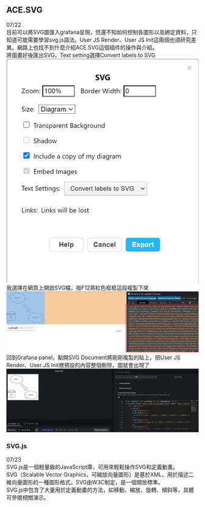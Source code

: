 ## ACE.SVG

07/22<br>
目前可以將SVG圖匯入grafana呈現，但還不知如何控制各圖形以及綁定資料，只知道可能需要學習svg.js語法。User JS Render、User JS Init這兩個也須研究差異。網路上也找不到什麼介紹ACE.SVG這個插件的操作與介紹。<br>
將圖畫好後匯出SVG，Text setting選擇Convert labels to SVG<br>
![image](https://github.com/hsiaotingg/ELKG/blob/Grafana-plugins/ACE.svg/pic/2.png)<br>
我選擇在網頁上開啟SVG檔，按F12將紅色框框這段複製下來<br>
![image](https://github.com/hsiaotingg/ELKG/blob/Grafana-plugins/ACE.svg/pic/3.png)<br>
回到Grafana panel，點開SVG Document將剛剛複製的貼上，把User JS Render、User JS Init裡預設的內容整個刪除，圖就會出現了
![image](https://github.com/hsiaotingg/ELKG/blob/Grafana-plugins/ACE.svg/pic/1.jpg)

### SVG.js
07/23<br>
SVG.js是一個輕量級的JavaScript庫，可用來輕鬆操作SVG和定義動畫。<br>
SVG（Scalable Vector Graphics，可縮放向量圖形）是基於XML、用於描述二維向量圖形的一種圖形格式。SVG由W3C制定，是一個開放標準。<br>
SVG.js中包含了大量用於定義動畫的方法，如移動、縮放、旋轉、傾斜等，具體可參閱相關演示。<br>

